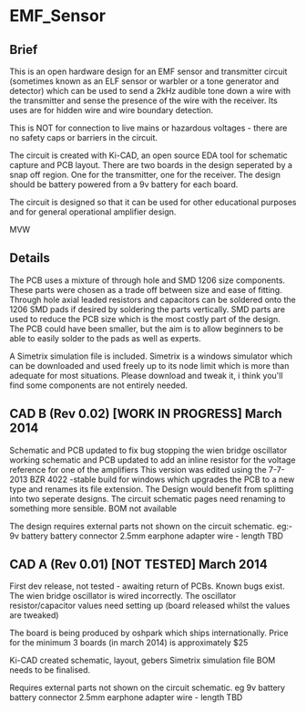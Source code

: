 EMF_Sensor
==========
Brief
-----
This is an open hardware design for an EMF sensor and transmitter circuit (sometimes known as an ELF sensor or warbler or a tone generator and detector) which can be used to send a 2kHz audible tone down a wire with the transmitter and sense the presence of the wire with the receiver. Its uses are for hidden wire and wire boundary detection. 

This is NOT for connection to live mains or hazardous voltages - there are no safety caps or barriers in the circuit. 

The circuit is created with Ki-CAD, an open source EDA tool for schematic capture and PCB layout. There are two boards in the design seperated by a snap off region. One for the transmitter, one for the receiver. The design should be battery powered from a 9v battery for each board.

The circuit is designed so that it can be used for other educational purposes and for general operational amplifier design. 

MVW

Details
-------
The PCB uses a mixture of through hole and SMD 1206 size components. These parts were chosen as a trade off between size and ease of fitting. Through hole axial leaded resistors and capacitors can be soldered onto the 1206 SMD pads if desired by soldering the parts vertically. SMD parts are used to reduce the PCB size which is the most costly part of the design. The PCB could have been smaller, but the aim is to allow beginners to be able to easily solder to the pads as well as experts. 

A Simetrix simulation file is included. Simetrix is a windows simulator which can be downloaded and used freely up to its node limit which is more than adequate for most situations. Please download and tweak it, i think you'll find some components are not entirely needed.


CAD B (Rev 0.02) [WORK IN PROGRESS] March 2014
-----------------------------
Schematic and PCB updated to fix bug stopping the wien bridge oscillator working
schematic and PCB updated to add an inline resistor for the voltage reference for one of the amplifiers
This version was edited using the 7-7-2013 BZR 4022 -stable build for windows which upgrades the PCB to a new type and renames its file extension. 
The Design would benefit from splitting into two seperate designs.
The circuit schematic pages need renaming to something more sensible. 
BOM not available

The design requires external parts not shown on the circuit schematic. eg:-
9v battery 
battery connector
2.5mm earphone adapter
wire - length TBD

CAD A (Rev 0.01) [NOT TESTED] March 2014
-----------------------------
First dev release, not tested - awaiting return of PCBs. 
Known bugs exist. 
The wien bridge oscillator is wired incorrectly.
The oscillator resistor/capacitor values need setting up (board released whilst the values are tweaked)

The board is being produced by oshpark which ships internationally. Price for the minimum 3 boards (in march 2014) is approximately $25

Ki-CAD created schematic, layout, gebers
Simetrix simulation file
BOM needs to be finalised.

Requires external parts not shown on the circuit schematic. eg
9v battery 
battery connector
2.5mm earphone adapter
wire - length TBD

